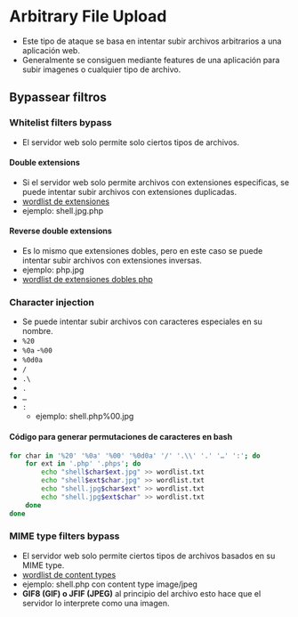 # Arbitrary File Upload

- Este tipo de ataque se basa en intentar subir archivos arbitrarios a una aplicación web.
- Generalmente se consiguen mediante features de una aplicación para subir imagenes o cualquier tipo de archivo.

## Bypassear filtros

### Whitelist filters bypass
- El servidor web solo permite solo ciertos tipos de archivos.

#### Double extensions
- Si el servidor web solo permite archivos con extensiones especificas, se puede intentar subir archivos con extensiones duplicadas.
- [wordlist de extensiones](https://github.com/danielmiessler/SecLists/blob/master/Discovery/Web-Content/web-extensions.txt)
- ejemplo: shell.jpg.php

#### Reverse double extensions
- Es lo mismo que extensiones dobles, pero en este caso se puede intentar subir archivos con extensiones inversas.
- ejemplo: php.jpg
- [wordlist de extensiones dobles php](https://github.com/swisskyrepo/PayloadsAllTheThings/blob/master/Upload%20Insecure%20Files/Extension%20PHP/extensions.lst)

### Character injection
- Se puede intentar subir archivos con caracteres especiales en su nombre.
- `%20`
- `%0a`
-`%00`
- `%0d0a`
- `/`
- `.\`
- `.`
- `…`
- `:`
    - ejemplo: shell.php%00.jpg

#### Código para generar permutaciones de caracteres en bash
```bash
for char in '%20' '%0a' '%00' '%0d0a' '/' '.\\' '.' '…' ':'; do
    for ext in '.php' '.phps'; do
        echo "shell$char$ext.jpg" >> wordlist.txt
        echo "shell$ext$char.jpg" >> wordlist.txt
        echo "shell.jpg$char$ext" >> wordlist.txt
        echo "shell.jpg$ext$char" >> wordlist.txt
    done
done
```

### MIME type filters bypass
- El servidor web solo permite ciertos tipos de archivos basados en su MIME type.
- [wordlist de content types](https://github.com/danielmiessler/SecLists/blob/master/Discovery/Web-Content/web-all-content-types.txt)
- ejemplo: shell.php con content type image/jpeg
- **GIF8 (GIF) o JFIF (JPEG)** al principio del archivo esto hace que el servidor lo interprete como una imagen.